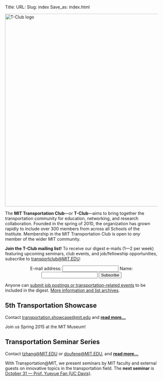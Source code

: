 Title:
URL:
Slug: index
Save_as: index.html

<img src="/image/logo/t-club.png" alt="T-Club logo" style="width:635px"/>

The **MIT Transportation Club**—or **T-Club**—aims to bring together the transportation community for education, networking, and research collaboration. Founded in the spring of 2010, the organization has grown rapidly to include over 300 members from across all Schools of the Institute. Membership in the MIT Transportation Club is open to *any* member of the wider MIT community.

**Join the T-Club mailing list!** To receive our digest e-mails (1—2 per week) featuring upcoming seminars, club events, and job/fellowship opportunities, subscribe to <transportclub@MIT.EDU>:
<center>
<form method="post" action="http://mailman.mit.edu/mailman/subscribe/transportclub">
E-mail address: <input type="text" name="email">
Name: <input type="text" name="name">
<input type="submit" name="email-button" value="Subscribe">
</form>
</center>

Anyone can [submit job postings or transportation-related events](https://docs.google.com/forms/d/1gobnpPHKaP2h51ECSFJFWUi_eVNMbKUgTk8fhzc58aw/viewform) to be included in the digest. [More information and list archives](http://mailman.mit.edu/mailman/listinfo/transportclub).

## 5th Transportation Showcase
Contact [transportation.showcase@mit.edu](mailto:transportation.showcase@mit.edu) and **[read more…]({filename}/pages/showcase/2015.md)**

Join us Spring 2015 at the MIT Museum!

## Transportation Seminar Series
Contact [tzhang@MIT.EDU](mailto:tzhang@MIT.EDU) or [doufene@MIT.EDU](mailto:doufene@MIT.EDU), and **[read more…]({category}seminars)**

With Transportation@MIT, we present seminars by MIT faculty and external guests on innovative topics in the transportation field. The **next seminar** is [October 31 — Prof. Yueyue Fan (UC Davis)]({filename}/2014-10-31-yueyue-fan.md).
